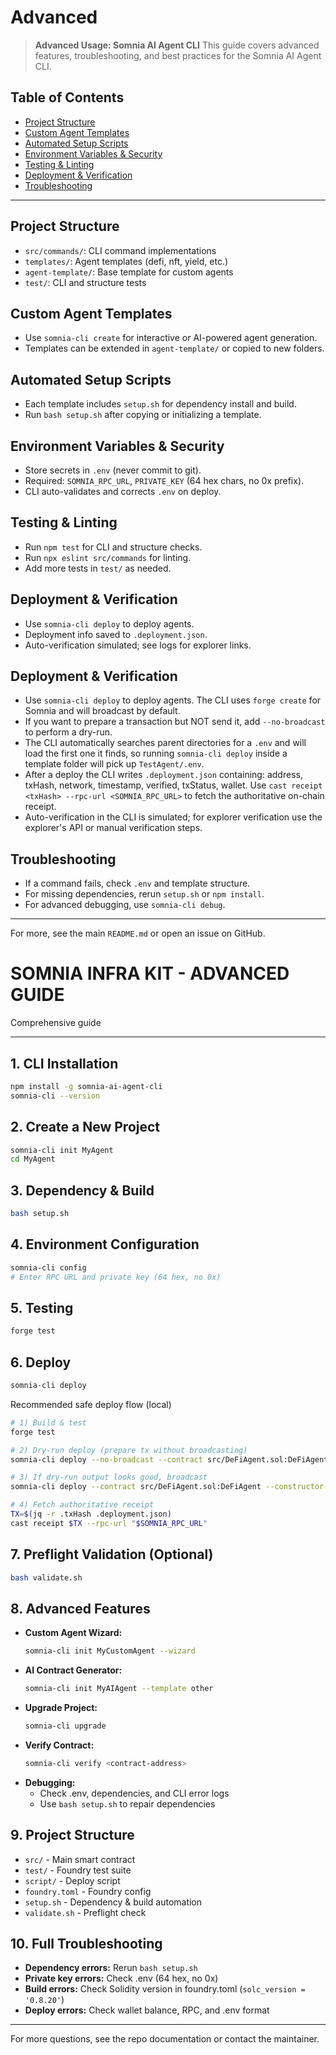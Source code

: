 # Advanced

> **Advanced Usage: Somnia AI Agent CLI**
This guide covers advanced features, troubleshooting, and best practices for the Somnia AI Agent CLI.


## Table of Contents
- [Project Structure](#project-structure)
- [Custom Agent Templates](#custom-agent-templates)
- [Automated Setup Scripts](#automated-setup-scripts)
- [Environment Variables & Security](#environment-variables--security)
- [Testing & Linting](#testing--linting)
- [Deployment & Verification](#deployment--verification)
- [Troubleshooting](#troubleshooting)

---
## Project Structure
- `src/commands/`: CLI command implementations
- `templates/`: Agent templates (defi, nft, yield, etc.)
- `agent-template/`: Base template for custom agents
- `test/`: CLI and structure tests

## Custom Agent Templates
- Use `somnia-cli create` for interactive or AI-powered agent generation.
- Templates can be extended in `agent-template/` or copied to new folders.

## Automated Setup Scripts
- Each template includes `setup.sh` for dependency install and build.
- Run `bash setup.sh` after copying or initializing a template.

## Environment Variables & Security
- Store secrets in `.env` (never commit to git).
- Required: `SOMNIA_RPC_URL`, `PRIVATE_KEY` (64 hex chars, no 0x prefix).
- CLI auto-validates and corrects `.env` on deploy.

## Testing & Linting
- Run `npm test` for CLI and structure checks.
- Run `npx eslint src/commands` for linting.
- Add more tests in `test/` as needed.

## Deployment & Verification
- Use `somnia-cli deploy` to deploy agents.
- Deployment info saved to `.deployment.json`.
- Auto-verification simulated; see logs for explorer links.
## Deployment & Verification
- Use `somnia-cli deploy` to deploy agents. The CLI uses `forge create` for Somnia and will broadcast by default.
- If you want to prepare a transaction but NOT send it, add `--no-broadcast` to perform a dry-run.
- The CLI automatically searches parent directories for a `.env` and will load the first one it finds, so running `somnia-cli deploy` inside a template folder will pick up `TestAgent/.env`.
- After a deploy the CLI writes `.deployment.json` containing: address, txHash, network, timestamp, verified, txStatus, wallet. Use `cast receipt <txHash> --rpc-url <SOMNIA_RPC_URL>` to fetch the authoritative on-chain receipt.
- Auto-verification in the CLI is simulated; for explorer verification use the explorer's API or manual verification steps.

## Troubleshooting
- If a command fails, check `.env` and template structure.
- For missing dependencies, rerun `setup.sh` or `npm install`.
- For advanced debugging, use `somnia-cli debug`.

---
For more, see the main `README.md` or open an issue on GitHub.

# SOMNIA INFRA KIT - ADVANCED GUIDE

Comprehensive guide 

---

## 1. CLI Installation
```bash
npm install -g somnia-ai-agent-cli
somnia-cli --version
```

## 2. Create a New Project
```bash
somnia-cli init MyAgent
cd MyAgent
```

## 3. Dependency & Build
```bash
bash setup.sh
```

## 4. Environment Configuration
```bash
somnia-cli config
# Enter RPC URL and private key (64 hex, no 0x)
```

## 5. Testing
```bash
forge test
```

## 6. Deploy
```bash
somnia-cli deploy
```

Recommended safe deploy flow (local)
```bash
# 1) Build & test
forge test

# 2) Dry-run deploy (prepare tx without broadcasting)
somnia-cli deploy --no-broadcast --contract src/DeFiAgent.sol:DeFiAgent --constructor-args 100 --gas-limit 13000000

# 3) If dry-run output looks good, broadcast
somnia-cli deploy --contract src/DeFiAgent.sol:DeFiAgent --constructor-args 100 --gas-limit 13000000

# 4) Fetch authoritative receipt
TX=$(jq -r .txHash .deployment.json)
cast receipt $TX --rpc-url "$SOMNIA_RPC_URL"
```

## 7. Preflight Validation (Optional)
```bash
bash validate.sh
```

## 8. Advanced Features
- **Custom Agent Wizard:**
  ```bash
  somnia-cli init MyCustomAgent --wizard
  ```
- **AI Contract Generator:**
  ```bash
  somnia-cli init MyAIAgent --template other
  ```
- **Upgrade Project:**
  ```bash
  somnia-cli upgrade
  ```
- **Verify Contract:**
  ```bash
  somnia-cli verify <contract-address>
  ```
- **Debugging:**
  - Check .env, dependencies, and CLI error logs
  - Use `bash setup.sh` to repair dependencies

## 9. Project Structure
- `src/` - Main smart contract
- `test/` - Foundry test suite
- `script/` - Deploy script
- `foundry.toml` - Foundry config
- `setup.sh` - Dependency & build automation
- `validate.sh` - Preflight check

## 10. Full Troubleshooting
- **Dependency errors:** Rerun `bash setup.sh`
- **Private key errors:** Check .env (64 hex, no 0x)
- **Build errors:** Check Solidity version in foundry.toml (`solc_version = '0.8.20'`)
- **Deploy errors:** Check wallet balance, RPC, and .env format

---

For more questions, see the repo documentation or contact the maintainer.
